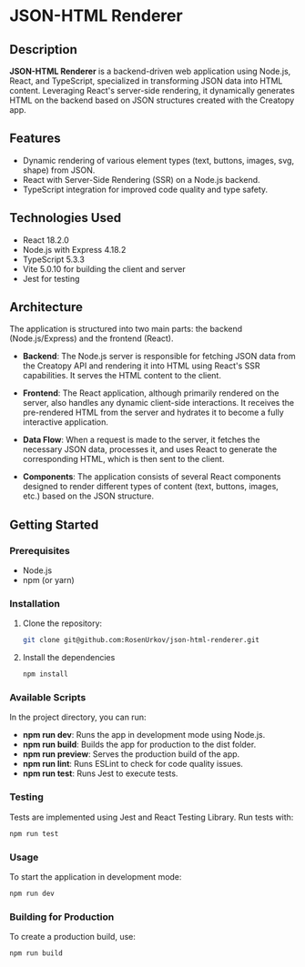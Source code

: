 # JSON-HTML Renderer

## Description

**JSON-HTML Renderer** is a backend-driven web application using Node.js, React, and TypeScript, specialized in transforming JSON data into HTML content. Leveraging React's server-side rendering, it dynamically generates HTML on the backend based on JSON structures created with the Creatopy app.

## Features

- Dynamic rendering of various element types (text, buttons, images, svg, shape) from JSON.
- React with Server-Side Rendering (SSR) on a Node.js backend.
- TypeScript integration for improved code quality and type safety.

## Technologies Used

- React 18.2.0
- Node.js with Express 4.18.2
- TypeScript 5.3.3
- Vite 5.0.10 for building the client and server
- Jest for testing

## Architecture

The application is structured into two main parts: the backend (Node.js/Express) and the frontend (React).

- **Backend**: The Node.js server is responsible for fetching JSON data from the Creatopy API and rendering it into HTML using React's SSR capabilities. It serves the HTML content to the client.

- **Frontend**: The React application, although primarily rendered on the server, also handles any dynamic client-side interactions. It receives the pre-rendered HTML from the server and hydrates it to become a fully interactive application.

- **Data Flow**: When a request is made to the server, it fetches the necessary JSON data, processes it, and uses React to generate the corresponding HTML, which is then sent to the client.

- **Components**: The application consists of several React components designed to render different types of content (text, buttons, images, etc.) based on the JSON structure.

## Getting Started

### Prerequisites

- Node.js
- npm (or yarn)

### Installation

1. Clone the repository:
   ```bash
   git clone git@github.com:RosenUrkov/json-html-renderer.git
   ```
1. Install the dependencies
   ```bash
   npm install
   ```

### Available Scripts

In the project directory, you can run:

- **npm run dev**: Runs the app in development mode using Node.js.
- **npm run build**: Builds the app for production to the dist folder.
- **npm run preview**: Serves the production build of the app.
- **npm run lint**: Runs ESLint to check for code quality issues.
- **npm run test**: Runs Jest to execute tests.

### Testing

Tests are implemented using Jest and React Testing Library. Run tests with:

```bash
npm run test
```

### Usage

To start the application in development mode:

```bash
npm run dev
```

### Building for Production

To create a production build, use:

```bash
npm run build
```
